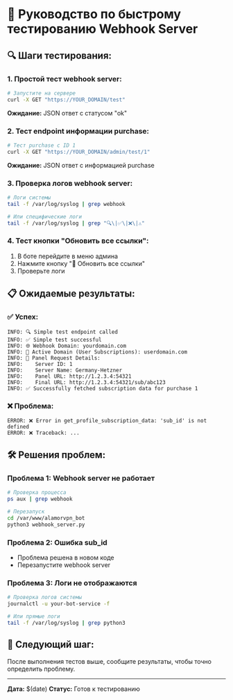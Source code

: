 # 🚀 Руководство по быстрому тестированию Webhook Server

## 🔍 **Шаги тестирования:**

### **1. Простой тест webhook server:**
```bash
# Запустите на сервере
curl -X GET "https://YOUR_DOMAIN/test"
```

**Ожидание:** JSON ответ с статусом "ok"

### **2. Тест endpoint информации purchase:**
```bash
# Тест purchase с ID 1
curl -X GET "https://YOUR_DOMAIN/admin/test/1"
```

**Ожидание:** JSON ответ с информацией purchase

### **3. Проверка логов webhook server:**
```bash
# Логи системы
tail -f /var/log/syslog | grep webhook

# Или специфические логи
tail -f /var/log/syslog | grep "🔍\|✅\|❌\|⚠️"
```

### **4. Тест кнопки "Обновить все ссылки":**
1. В боте перейдите в меню админа
2. Нажмите кнопку "🔄 Обновить все ссылки"
3. Проверьте логи

## 📋 **Ожидаемые результаты:**

### **✅ Успех:**
```
INFO: 🔍 Simple test endpoint called
INFO: ✅ Simple test successful
INFO: 🌐 Webhook Domain: yourdomain.com
INFO: 🔗 Active Domain (User Subscriptions): userdomain.com
INFO: 📡 Panel Request Details:
INFO:    Server ID: 1
INFO:    Server Name: Germany-Hetzner
INFO:    Panel URL: http://1.2.3.4:54321
INFO:    Final URL: http://1.2.3.4:54321/sub/abc123
INFO: ✅ Successfully fetched subscription data for purchase 1
```

### **❌ Проблема:**
```
ERROR: ❌ Error in get_profile_subscription_data: 'sub_id' is not defined
ERROR: ❌ Traceback: ...
```

## 🛠️ **Решения проблем:**

### **Проблема 1: Webhook server не работает**
```bash
# Проверка процесса
ps aux | grep webhook

# Перезапуск
cd /var/www/alamorvpn_bot
python3 webhook_server.py
```

### **Проблема 2: Ошибка sub_id**
- Проблема решена в новом коде
- Перезапустите webhook server

### **Проблема 3: Логи не отображаются**
```bash
# Проверка логов системы
journalctl -u your-bot-service -f

# Или прямые логи
tail -f /var/log/syslog | grep python3
```

## 🎯 **Следующий шаг:**

После выполнения тестов выше, сообщите результаты, чтобы точно определить проблему.

---
**Дата:** $(date)
**Статус:** Готов к тестированию